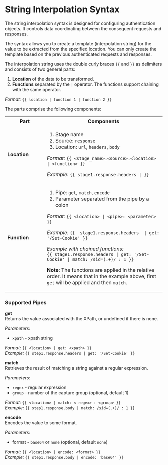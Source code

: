# String Interpolation Syntax

The string interpolation syntax is designed for configuring authentication objects. It controls data coordinating between the consequent requests and responses. 

The syntax allows you to create a template (interpolation string) for the value to be extracted from the specified location. You can only create the template based on the previous authenticated requests and responses. 

The interpolation string uses the double curly braces `{{` and `}}` as delimiters and consists of two general parts:

1. **Location** of the data to be transformed.
2. **Functions** separated by the `|` operator. The functions support chaining with the same operator.

_Format:_ `{{ location | function 1 | function 2 }}`

The parts comprise the following components:

<table id="simple-table">
  <tr>
    <th width="25%"><b>Part</b></th>
    <th width="75%"><b>Components</b></th>
  </tr>
  <tr>
    <td width="25%"><b>Location </b></td>
    <td width="75%" >
    <ol>
       <li> Stage name </li>
       <li>Source: <code>response</code></li>
       <li>Location: <code>url</code>, <code>headers</code>, <code>body</code></li>
    </ol>
    <em>Format:</em> <code>{{ &#60stage_name&#62.&#60source&#62.&#60location&#62 | &#60function&#62 }}</code>
    <p><em>Example:</em> <code>{{ stage1.response.headers | <function>}}</code>
    </td>
  </tr>
  <tr>
    <td width="25%"><b>Function</b></td>
    <td width="75%" >
       <ol>
         <li> Pipe: <code>get</code>, <code>match</code>, <code>encode</code>
         <li> Parameter separated from the pipe by a colon
        </ol>
        <em>Format:</em> <code>{{ &#60location&#62 | &#60pipe&#62: &#60parameter&#62 }}</code>
        <p> <em>Example:</em> <code>{{  stage1.response.headers  | get: '/Set-Cookie' }}</code>
        <p> <em>Example with chained functions:</em> <br><code>{{ stage1.response.headers | get: '/Set-Cookie' | match: /sid=(.+)/ : 1 }} </code><br>
        <p><b>Note:</b> The functions are applied in the relative order. It means that in the example above,  first <code>get</code> will be applied and then  <code>match</code>.
    </td>
  </tr>
  </table>


### Supported Pipes <!-- {docsify-ignore} -->
**get**<br>
Returns the value associated with the XPath, or undefined if there is none.<br>

_Parameters:_
* `xpath` - xpath string<br>

_Format:_ `{{ <location> | get: <xpath> }}`<br>
_Example:_ `{{ step1.response.headers | get: '/Set-Cookie' }}`

**match**<br>
Retrieves the result of matching a string against a regular expression.<br>

_Parameters:_
* `regex` - regular expression
* `group` - number of the capture group (optional, default 1)<br>

_Format:_ `{{ <location> | match: < regex> : <group> }}`<br>
_Example:_ `{{ step1.response.body | match: /sid=(.+)/ : 1 }}`

**encode**<br>
Encodes the value to some format.<br>

_Parameters:_
* format - `base64` or `none` (optional, default `none`)<br>

_Format:_ `{{ <location> | encode: <format> }}`<br>
_Example:_ `{{ step1.response.body | encode: 'base64' }}`

















